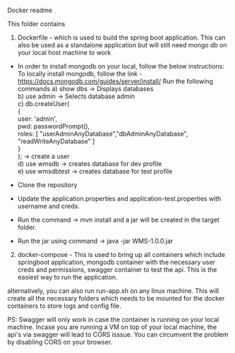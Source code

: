 Docker readme

This folder contains 
1. Dockerfile - which is used to build the spring boot application. This can also be used as a standalone application but will still need mongo db on your local host machine to work

- In order to install mongodb on your local, follow the below instructions:
To locally install mongodb, follow the link - https://docs.mongodb.com/guides/server/install/
 Run the following commands
  a) show dbs -> Displays databases <br />
  b) use admin -> Selects database admin <br /> 
  c) db.createUser(    <br />
  {   <br />
    user: 'admin',  <br />
    pwd: passwordPrompt(),  <br />
    roles: [ "userAdminAnyDatabase","dbAdminAnyDatabase", "readWriteAnyDatabase" ] <br />
   } <br />
  ); -> create a user  <br />
  d) use wmsdb -> creates database for dev profile <br />
  e) use wmsdbtest -> creates database for test profile <br />
  
- Clone the repository <br />
- Update the application.properties and application-test.properties with username and creds.  <br />
- Run the command -> mvn install and a jar will be created in the target folder.  <br />
- Run the jar using command -> java -jar WMS-1.0.0.jar  <br />
 
  
2. docker-compose - This is used to bring up all containers which include springboot application, mongodb container with the necessary user creds and permissions, swagger container to test the api. This is the easiest way to run the application.

alternatively, you can also run run-app.sh on any linux machine. This will create all the necessary folders which needs to be mounted for the docker containers to store logs and config file. 

PS: Swagger will only work in case the container is running on your local machine. Incase you are running a VM on top of your local machine, the api's via swagger will lead to CORS isssue. You can circumvent the problem by disabling CORS on your browser.

